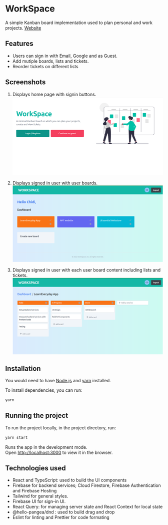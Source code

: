 # WorkSpace

A simple Kanban board implementation used to plan personal and work projects.
[Website](https://workspace-api-2810a.web.app)

## Features

- Users can sign in with Email, Google and as Guest.
- Add mutiple boards, lists and tickets.
- Reorder tickets on different lists

## Screenshots

1. Displays home page with signin buttons.
   ![home page with signin buttons](./screenshots/WS1.png)

2. Displays signed in user with user boards.
   ![signed in user with user boards](./screenshots/WS2.png)

3. Displays signed in user with each user board content including lists and tickets.
   ![each user board content including lists and tickets](./screenshots/WS3.png)

## Installation

You would need to have [Node.js](https://nodejs.org/en/) and [yarn](https://yarnpkg.com/) installed.

To install dependencies, you can run:

```bash
yarn
```

## Running the project

To run the project locally, in the project directory, run:

```bash
yarn start
```

Runs the app in the development mode.<br />
Open [http://localhost:3000](http://localhost:3000) to view it in the browser.

## Technologies used

- React and TypeScript: used to build the UI components
- Firebase for backend services; Cloud Firestore, Firebase Authentication and Firebase Hosting
- Tailwind for general styles.
- Firebase UI for sign-in UI.
- React Query: for managing server state and React Context for local state
- @hello-pangea/dnd : used to build drag and drop
- Eslint for linting and Prettier for code formating
